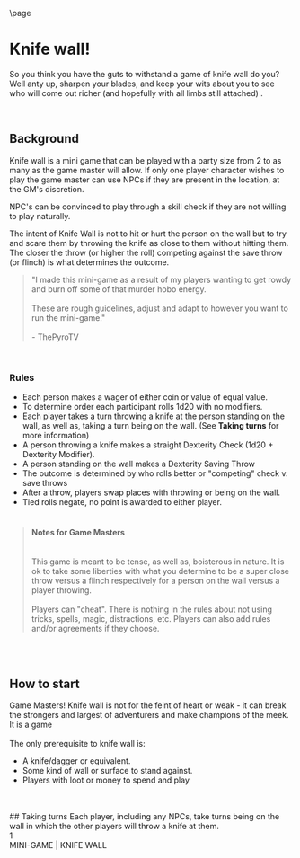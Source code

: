 \page

# Knife wall!
So you think you have the guts to withstand a game of knife wall do you? Well anty up, sharpen your blades, and keep your wits about you to see who will come out richer (and hopefully with all limbs still attached) .

<br/>

## Background

Knife wall is a mini game that can be played with a party size from 2 to as many as the game master will allow. If only one player character wishes to play the game master can use NPCs if they are present in the location, at the GM's discretion.

NPC's can be convinced to play through a skill check if they are not willing to play naturally. 

The intent of Knife Wall is not to hit or hurt the person on the wall but to try and scare them by throwing the knife as close to them without hitting them. The closer the throw (or higher the roll) competing against the save throw (or flinch) is what determines the outcome.

> "I made this mini-game as a result of my players wanting to get rowdy and burn off some of that murder hobo energy.
> <br/><br/>
> These are rough guidelines, adjust and adapt to however you want to run the mini-game."
> <br/><br/>
> \- ThePyroTV

<br/>

### Rules
* Each person makes a wager of either coin or value of equal value.
* To determine order each participant rolls 1d20 with no modifiers.
* Each player takes a turn throwing a knife at the person standing on the wall, as well as, taking a turn being on the wall. (See **Taking turns** for more information)
* A person throwing a knife makes a straight Dexterity Check (1d20 + Dexterity Modifier). 
* A person standing on the wall makes a Dexterity Saving Throw
* The outcome is determined by who rolls better or "competing" check v. save throws
* After a throw, players swap places with throwing or being on the wall.
* Tied rolls negate, no point is awarded to either player.
<br/><br/>

> #### Notes for Game Masters
> <br/> 
> This game is meant to be tense, as well as, boisterous in nature. It is ok to take some liberties with what you determine to be a super close throw versus a flinch respectively for a person on the wall versus a player throwing. 
> <br/>
> <br/>
> Players can "cheat". There is nothing in the rules about not using tricks, spells, magic, distractions, etc.
> Players can also add rules and/or agreements if they choose. 

<br/><br/>

## How to start
Game Masters! Knife wall is not for the feint of heart or weak - it can break the strongers and largest of adventurers and make champions of the meek. It is a game 
<br/><br/>
The only prerequisite to knife wall is:
* A knife/dagger or equivalent.
* Some kind of wall or surface to stand against. 
* Players with loot or money to spend and play
<br/>

<br/>
## Taking turns
Each player, including any NPCs, take turns being on the wall in which the other players will throw a knife at them.

<div class='pageNumber'>1</div>
<div class='footnote'>MINI-GAME | KNIFE WALL</div>
